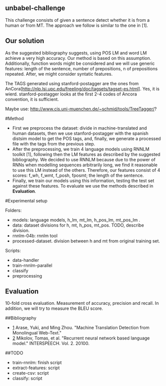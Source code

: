 ## unbabel-challenge
This challenge consists of given a sentence detect whether it is from a human or from MT. The approach we follow is similar to the one in [1].

## Our solution
As the suggested bibliography suggests, using POS LM and word LM achieve a very high accuracy. Our method is based on this assumption. Additionally, function words might be considered and we will use generic features: length of the sentence, number of prepositions, n of prepositions repeated. After, we might consider syntatic features.

The TAGS generated using stanford-postagger are the ones from AnCora[http://nlp.lsi.upc.edu/freeling/doc/tagsets/tagset-es.html]. Yes, it is wierd. stanford-postagger looks at the first 2-4 codes of Ancora convention, it is sufficient.

Maybe use: http://www.cis.uni-muenchen.de/~schmid/tools/TreeTagger/?

#Method
+ First we preprocess the dataset: divide in machine-translated and human datasets, then we use stanford-postagger with the spanish distsim model to get the POS tags, and, finally, we generate a processed file with the tags from the previous step.
+ After the preprocessing, we train 4 language models using RNNLM toolkit [1], following then the LM features as described by the suggested bibliography. We decided to use RNNLM because due to the power of RNNs when modelling sequences arbitrarily long, we find it reasonable to use this LM instead of the others. Therefore, our features consist of 4 scores: f_wh, f_wmt, f_posh, fposmt; the length of the sentence.
+ Finally, we train our models using this information, testing the test set against these features. To evaluate we use the methods described in __Evaluation__.

#Experimental setup

Folders:
+ models: language models, h\_lm, mt\_lm, h\_pos\_lm, mt\_pos\_lm .
+ data: dataset divisions for h, mt, h\_pos, mt\_pos. TODO, describe division.
+ rnnlm-04b: rnnlm tool
+ processed-dataset. division between h and mt from original training set.

Scripts:
+ data-handler
+ train-rnnlm-parallel
+ classify
+ preprocessing


## Evaluation
10-fold cross evaluation. Measurement of accuracy, precision and recall. In addition, we will try to measure the BLEU score.


##Bibliography
* [1](http://www.aclweb.org/anthology/P13-1157) Arase, Yuki, and Ming Zhou. "Machine Translation Detection from Monolingual Web-Text."
* [2](http://www.fit.vutbr.cz/research/groups/speech/publi/2010/mikolov_interspeech2010_IS100722.pdf) Mikolov, Tomas, et al. "Recurrent neural network based language model." INTERSPEECH. Vol. 2. 20100.


##TODO
+ train-rnnlm:  finish script
+ extract-features: script
+ create-csv: script
+ classify: script

